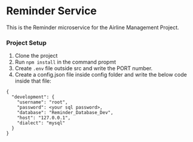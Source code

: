 # Reminder Service
This is the Reminder microservice for the Airline Management Project.
### Project Setup
1. Clone the project
2. Run ```npm install``` in the command propmt
3. Create ```.env``` file outside src and write the PORT number.
4. Create a config.json file inside config folder and write the below code inside that file:
```
{
  "development": {
    "username": "root",
    "password": <your sql password>,
    "database": "Reminder_Database_Dev",
    "host": "127.0.0.1",
    "dialect": "mysql"
  }
}
```